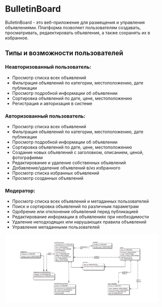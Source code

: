 # BulletinBoard 

BulletinBoard - это веб-приложение для размещения и управления объявлениями. Платформа позволяет пользователям создавать, просматривать, редаектировать объявления, а также сохранять их в избранное.
## Типы и возможности пользователей

### Неавторизованный пользователь:
- Просмотр списка всех объявлений
- Фильтрация объявлений по категории, местоположению, дате публикации
- Просмотр подробной информации об объявлении
- Сортировка объявлений по дате, цене, местоположению
- Регистрация и авторизация в системе

### Авторизованный пользователь:
- Просмотр списка всех объявлений
- Фильтрация объявлений по категории, местоположению, дате публикации
- Просмотр подробной информации об объявлении
- Сортировка объявлений по дате, цене, местоположению
- Создание новых объявлений с заголовком, описанием, ценой, фотографиями
- Редактирование и удаление собственных объявлений
- Добавление/удаление объявлений в/из избранного
- Просмотр списка избранных объявлений
- Просмотр созданных объявлений

### Модератор:
- Просмотр списка всех объявлений и метаданных пользователей
- Поиск и сортировка объявлений по различным параметрам
- Одобрение или отклонение объявлений перед публикацией
- Редактирование информации в объявлениях при необходимости
- Удаление неподходящих или нарушающих правила объявлений
- Управление метаданными пользователей

![ER Diagram](./ERmodel.png)